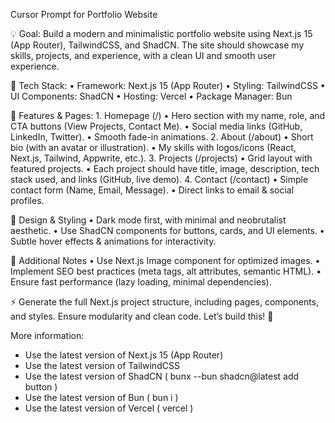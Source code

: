 Cursor Prompt for Portfolio Website

💡 Goal: Build a modern and minimalistic portfolio website using Next.js 15 (App Router), TailwindCSS, and ShadCN. The site should showcase my skills, projects, and experience, with a clean UI and smooth user experience.

📌 Tech Stack:
• Framework: Next.js 15 (App Router)
• Styling: TailwindCSS
• UI Components: ShadCN
• Hosting: Vercel
• Package Manager: Bun

📌 Features & Pages: 1. Homepage (/)
• Hero section with my name, role, and CTA buttons (View Projects, Contact Me).
• Social media links (GitHub, LinkedIn, Twitter).
• Smooth fade-in animations. 2. About (/about)
• Short bio (with an avatar or illustration).
• My skills with logos/icons (React, Next.js, Tailwind, Appwrite, etc.). 3. Projects (/projects)
• Grid layout with featured projects.
• Each project should have title, image, description, tech stack used, and links (GitHub, live demo). 4. Contact (/contact)
• Simple contact form (Name, Email, Message).
• Direct links to email & social profiles.

📌 Design & Styling
• Dark mode first, with minimal and neobrutalist aesthetic.
• Use ShadCN components for buttons, cards, and UI elements.
• Subtle hover effects & animations for interactivity.

📌 Additional Notes
• Use Next.js Image component for optimized images.
• Implement SEO best practices (meta tags, alt attributes, semantic HTML).
• Ensure fast performance (lazy loading, minimal dependencies).

⚡ Generate the full Next.js project structure, including pages, components, and styles. Ensure modularity and clean code. Let’s build this! 🚀

More information:

- Use the latest version of Next.js 15 (App Router)
- Use the latest version of TailwindCSS
- Use the latest version of ShadCN ( bunx --bun shadcn@latest add button )
- Use the latest version of Bun ( bun i )
- Use the latest version of Vercel ( vercel )
